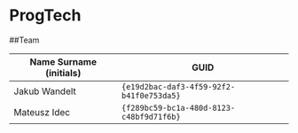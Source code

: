 # ProgTech

##Team

| Name Surname (initials) | GUID                                     |
| ----------------------- | ---------------------------------------- |
| Jakub Wandelt           | `{e19d2bac-daf3-4f59-92f2-b41f0e753da5}` |
| Mateusz Idec            | `{f289bc59-bc1a-480d-8123-c48bf9d71f6b}` |
